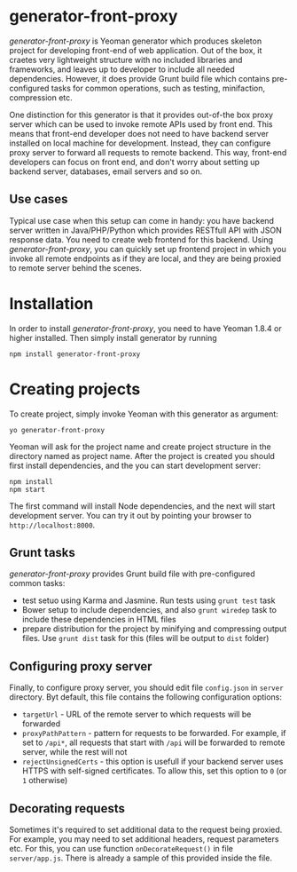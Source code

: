 # generator-front-proxy
*generator-front-proxy* is Yeoman generator which produces skeleton project for developing front-end of web application. Out of the box, it craetes very lightweight 
structure with no included libraries and frameworks, and leaves up to developer to include all needed dependencies. However, it does provide Grunt build file which 
contains pre-configured tasks for common operations, such as testing, minifaction, compression etc.

One distinction for this generator is that it provides out-of-the box proxy server which can be used to invoke remote APIs used by front end. This means that front-end 
developer does not need to have backend server installed on local machine for development. Instead, they can configure proxy server to forward all requests to remote 
backend. This way, front-end developers can focus on front end, and don't worry about setting up backend server, databases, email servers and so on.

## Use cases
Typical use case when this setup can come in handy: you have backend server written in Java/PHP/Python which provides RESTfull API with JSON response data. You need to 
create web frontend for this backend. Using *generator-front-proxy*, you can quickly set up frontend project in which you invoke all remote endpoints as if they are local,
and they are being proxied to remote server behind the scenes.

# Installation
In order to install *generator-front-proxy*, you need to have Yeoman 1.8.4 or higher installed. Then simply install generator by running 

    npm install generator-front-proxy
    
# Creating projects
To create project, simply invoke Yeoman with this generator as argument:

    yo generator-front-proxy
    
Yeoman will ask for the project name and create project structure in the directory named as project name. After the project is created you should first install dependencies,
and the you can start development server:

    npm install
    npm start
    
The first command will install Node dependencies, and the next will start development server. You can try it out by pointing your browser to `http://localhost:8000`.

## Grunt tasks
*generator-front-proxy* provides Grunt build file with pre-configured common tasks:
* test setuo using Karma and Jasmine. Run tests using `grunt test` task
* Bower setup to include dependencies, and also `grunt wiredep` task to include these dependencies in HTML files
* prepare distribution for the project by minifying and compressing output files. Use `grunt dist` task for this (files will be output to `dist` folder)

## Configuring proxy server
Finally, to configure proxy server, you should edit file `config.json` in `server` directory. Byt default, this file contains the following configuration options:
* `targetUrl` - URL of the remote server to which requests will be forwarded 
* `proxyPathPattern` - pattern for requests to be forwarded. For example, if set to `/api*`, all requests that start with `/api` will be forwarded to 
 remote server, while the rest will not
* `rejectUnsignedCerts` - this option is usefull if your backend server uses HTTPS with self-signed certificates. To allow this, set this option to `0` (or `1` otherwise)

## Decorating requests
Sometimes it's required to set additional data to the request being proxied. For example, you may need to set additional headers, request parameters etc. For this, you can 
use function `onDecorateRequest()` in file `server/app.js`. There is already a sample of this provided inside the file.

